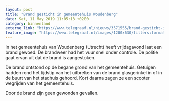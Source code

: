 ```yaml
---
layout: post
title: "Brand gesticht in gemeentehuis Woudenberg"
date: Sat, 11 May 2019 11:05:13 +0200
category: binnenland
externe_link: "https://www.telegraaf.nl/nieuws/3571555/brand-gesticht-in-gemeentehuis-woudenberg"
feature_image: "https://www.telegraaf.nl/images/1200x630/filters:format(jpeg):quality(80)/cdn-kiosk-api.telegraaf.nl/4440690a-73cc-11e9-bc2d-02d2fb1aa1d7.jpg"
---
```


<p class="intro">In het gemeentehuis van Woudenberg (Utrecht) heeft vrijdagavond laat een brand gewoed. De brandweer had het vuur snel onder controle. De politie gaat ervan uit dat de brand is aangestoken.</p> <p>De brand ontstond op de begane grond van het gemeentehuis. Getuigen hadden rond het tijdstip van het uitbreken van de brand glasgerinkel in of in de buurt van het stadhuis gehoord. Kort daarna zagen ze een scooter wegrijden van het gemeentehuis.</p><p>Door de brand zijn geen gewonden gevallen.</p>
